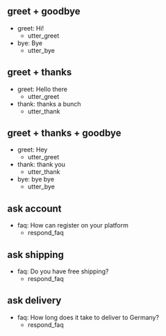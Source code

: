 ## greet + goodbye
* greet: Hi!
  - utter_greet
* bye: Bye
  - utter_bye

## greet + thanks
* greet: Hello there
  - utter_greet
* thank: thanks a bunch
  - utter_thank

## greet + thanks + goodbye
* greet: Hey
  - utter_greet
* thank: thank you
  - utter_thank
* bye: bye bye
  - utter_bye

## ask account
* faq: How can register on your platform
  - respond_faq

## ask shipping
* faq: Do you have free shipping?
  - respond_faq

## ask delivery
* faq: How long does it take to deliver to Germany?
  - respond_faq
